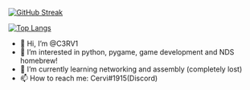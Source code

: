 [![GitHub Streak](http://github-readme-streak-stats.herokuapp.com?user=C3RV1&theme=dark&hide_border=true)](https://git.io/streak-stats)


[![Top Langs](https://github-readme-stats.vercel.app/api/top-langs/?username=C3RV1&layout=compact&theme=dark&hide_border=1)](https://github.com/anuraghazra/github-readme-stats)


- 👋 Hi, I’m @C3RV1
- 👀 I’m interested in python, pygame, game development and NDS homebrew!
- 🌱 I’m currently learning networking and assembly (completely lost)
- 📫 How to reach me: Cervi#1915(Discord)

<!---
C3RV1/C3RV1 is a ✨ special ✨ repository because its `README.md` (this file) appears on your GitHub profile.
You can click the Preview link to take a look at your changes.
--->
